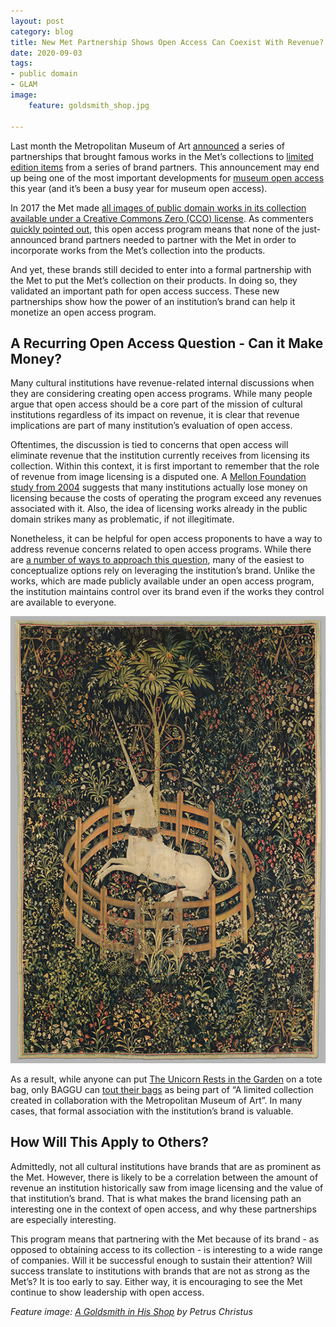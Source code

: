 ```yaml
---
layout: post
category: blog
title: New Met Partnership Shows Open Access Can Coexist With Revenue?
date: 2020-09-03
tags:
- public domain
- GLAM
image:
    feature: goldsmith_shop.jpg

---
```

Last month the Metropolitan Museum of Art [announced](https://www.thedailybeast.com/the-met-celebrates-150-anniversary-with-limited-edition-items) a series of partnerships that brought famous works in the Met’s collections to [limited edition items](https://store.metmuseum.org/150/view-all) from a series of brand partners.  This announcement may end up being one of the most important developments for [museum open access](https://glam3d.org/what_is_open_access.html) this year (and it’s been a busy year for museum open access).

In 2017 the Met made [all images of public domain works in its collection available under a Creative Commons Zero (CCO) license](https://www.metmuseum.org/about-the-met/policies-and-documents/open-access).  As commenters [quickly pointed out](https://twitter.com/donundeen/status/1298946625692405761), this open access program means that none of the just-announced brand partners needed to partner with the Met in order to incorporate works from the Met’s collection into the products.

And yet, these brands still decided to enter into a formal partnership with the Met to put the Met’s collection on their products.  In doing so, they validated an important path for open access success.  These new partnerships show how the power of an institution’s brand can help it monetize an open access program.

## A Recurring Open Access Question - Can it Make Money?

Many cultural institutions have revenue-related internal discussions when they are considering creating open access programs. While many people argue that open access should be a core part of the mission of cultural institutions regardless of its impact on revenue, it is clear that revenue implications are part of many institution’s evaluation of open access.

Oftentimes, the discussion is tied to concerns that open access will eliminate revenue that the institution currently receives from licensing its collection.  Within this context, it is first important to remember that the role of revenue from image licensing is a disputed one.  A [Mellon Foundation study from 2004](https://www.kdl.kcl.ac.uk/fileadmin/documents/pubs/USMuseum_SimonTanner.pdf) suggests that many institutions actually lose money on licensing because the costs of operating the program exceed any revenues associated with it.  Also, the idea of licensing works already in the public domain strikes many as problematic, if not illegitimate.  

Nonetheless, it can be helpful for open access proponents to have a way to address revenue  concerns related to open access programs.   While there are [a number of ways to approach this question](https://glam3d.org/what_is_open_access.html#243-new-creative-and-economic-opportunities), many of the easiest to conceptualize options rely on leveraging the institution’s brand. Unlike the works, which are made publicly available under an open access program, the institution maintains control over its brand even if the works they control are available to everyone.

![The Unicorn Rests in the Garden](/images/unicorn_garden.jpg)

As a result, while anyone can put [The Unicorn Rests in the Garden](https://www.metmuseum.org/art/collection/search/467642) on a tote bag, only BAGGU can [tout their bags](https://baggu.com/collections/the-met-collection/products/standard-baggu-set-of-3-the-met-collection) as being part of “A limited collection created in collaboration with the Metropolitan Museum of Art”.  In many cases, that formal association with the institution’s brand is valuable.

## How Will This Apply to Others?

Admittedly, not all cultural institutions have brands that are as prominent as the Met.  However, there is likely to be a correlation between the amount of revenue an institution historically saw from image licensing and the value of that institution’s brand.  That is what makes the brand licensing path an interesting one in the context of open access, and why these partnerships are especially interesting.  

This program means that partnering with the Met because of its brand - as opposed to obtaining access to its collection - is interesting to a wide range of companies. Will it be successful enough to sustain their attention?  Will success translate to institutions with brands that are not as strong as the Met’s? It is too early to say. Either way, it is encouraging to see the Met continue to show leadership with open access.



*Feature image: [A Goldsmith in His Shop](https://www.metmuseum.org/art/collection/search/459052) by Petrus Christus*

